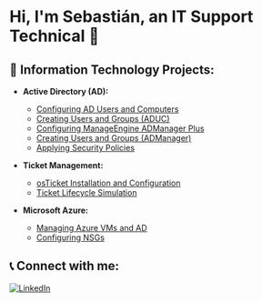 # Hi, I'm Sebastián, an IT Support Technical 👋

## 💼 Information Technology Projects:
- **Active Directory (AD):**
  - [Configuring AD Users and Computers](link-to-repo)
  - [Creating Users and Groups (ADUC)](link-to-repo)
  - [Configuring ManageEngine ADManager Plus](link-to-repo)
  - [Creating Users and Groups (ADManager)](link-to-repo)
  - [Applying Security Policies](link-to-repo)

- **Ticket Management:**
  - [osTicket Installation and Configuration](link-to-repo)
  - [Ticket Lifecycle Simulation](link-to-repo)

- **Microsoft Azure:**
  - [Managing Azure VMs and AD](link-to-repo)
  - [Configuring NSGs](link-to-repo)

## 📞 Connect with me:
[![LinkedIn](https://img.shields.io/badge/LinkedIn-blue?logo=linkedin)](https://www.linkedin.com/in/sebast%C3%ADan-rodr%C3%ADguez-6111a1301/)
